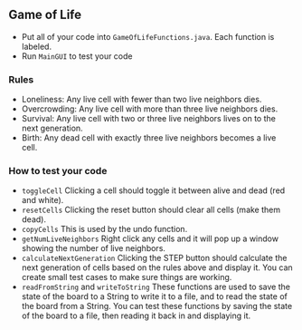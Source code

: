 ## Game of Life

* Put all of your code into `GameOfLifeFunctions.java`. Each function is labeled.
* Run `MainGUI` to test your code

### Rules
* Loneliness: Any live cell with fewer than two live neighbors dies.
* Overcrowding: Any live cell with more than three live neighbors dies.
* Survival: Any live cell with two or three live neighbors lives on to the next generation.
* Birth: Any dead cell with exactly three live neighbors becomes a live cell.

### How to test your code
* `toggleCell` Clicking a cell should toggle it between alive and dead (red and white).
* `resetCells` Clicking the reset button should clear all cells (make them dead).
* `copyCells` This is used by the undo function.
* `getNumLiveNeighbors` Right click any cells and it will pop up a window showing the number of live neighbors.
* `calculateNextGeneration` Clicking the STEP button should calculate the next generation of cells based on the rules above and display it. You can create small test cases to make sure things are working.
* `readFromString` and `writeToString` These functions are used to save the state of the board to a String to write it to a file, and to read the state of the board from a String. You can test these functions by saving the state of the board to a file, then reading it back in and displaying it.


